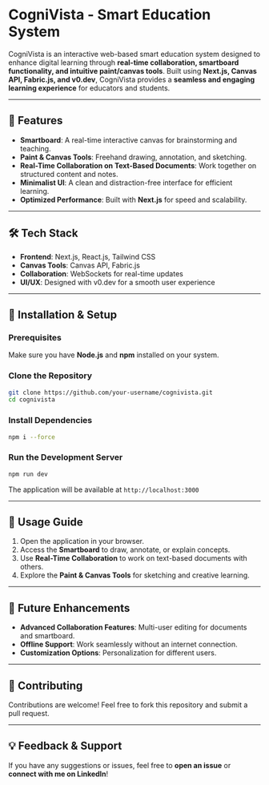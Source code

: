 # CogniVista - Smart Education System

CogniVista is an interactive web-based smart education system designed to enhance digital learning through **real-time collaboration, smartboard functionality, and intuitive paint/canvas tools**. Built using **Next.js, Canvas API, Fabric.js, and v0.dev**, CogniVista provides a **seamless and engaging learning experience** for educators and students.

---

## 🚀 Features

- **Smartboard**: A real-time interactive canvas for brainstorming and teaching.
- **Paint & Canvas Tools**: Freehand drawing, annotation, and sketching.
- **Real-Time Collaboration on Text-Based Documents**: Work together on structured content and notes.
- **Minimalist UI**: A clean and distraction-free interface for efficient learning.
- **Optimized Performance**: Built with **Next.js** for speed and scalability.

---

## 🛠️ Tech Stack

- **Frontend**: Next.js, React.js, Tailwind CSS
- **Canvas Tools**: Canvas API, Fabric.js
- **Collaboration**: WebSockets for real-time updates
- **UI/UX**: Designed with v0.dev for a smooth user experience

---

## 🔧 Installation & Setup

### Prerequisites
Make sure you have **Node.js** and **npm** installed on your system.

### Clone the Repository
```bash
git clone https://github.com/your-username/cognivista.git
cd cognivista
```

### Install Dependencies
```bash
npm i --force
```

### Run the Development Server
```bash
npm run dev
```
The application will be available at `http://localhost:3000`

---

## 📌 Usage Guide

1. Open the application in your browser.
2. Access the **Smartboard** to draw, annotate, or explain concepts.
3. Use **Real-Time Collaboration** to work on text-based documents with others.
4. Explore the **Paint & Canvas Tools** for sketching and creative learning.

---

## 📅 Future Enhancements

- **Advanced Collaboration Features**: Multi-user editing for documents and smartboard.
- **Offline Support**: Work seamlessly without an internet connection.
- **Customization Options**: Personalization for different users.

---

## 🤝 Contributing
Contributions are welcome! Feel free to fork this repository and submit a pull request.

---

## 💡 Feedback & Support
If you have any suggestions or issues, feel free to **open an issue** or **connect with me on LinkedIn**!

